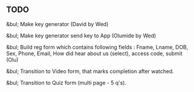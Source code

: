 ## TODO

&bul; Make key generator (David by Wed)

&bul; Make key generator send key to App (Olumide by Wed)

&bul; Build reg form which contains following fields : Fname, Lname, DOB, Sex, Phone, Email, How did hear about us (select), access code, submit  (Olu)

&bul; Transition to Video form, that marks completion after watched. 

&bul; Transition to Quiz form (multi page - 5 q's). 

